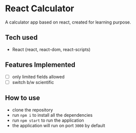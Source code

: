 # React Calculator

A calculator app based on react, created for learning purpose.


## Tech used
 - React (react, react-dom, react-scripts)

## Features Implemented
 - [ ] only limited fields allowed
 - [ ] switch b/w scientific

## How to use

 - clone the repository
 - run `npm i` to install all the dependencies
 - run `npm start` to run the application
 - the application will run on port `3000` by default